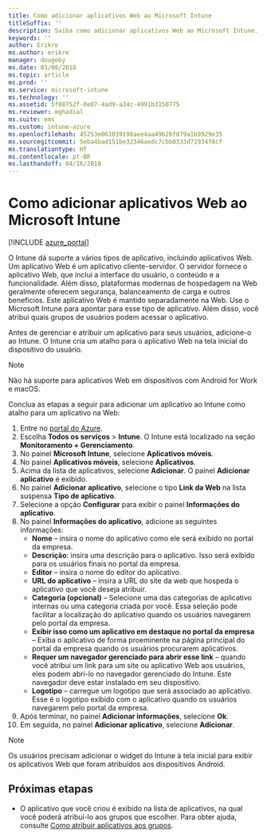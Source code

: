 ```yaml
---
title: Como adicionar aplicativos Web ao Microsoft Intune
titleSuffix: ''
description: Saiba como adicionar aplicativos Web ao Microsoft Intune.
keywords: ''
author: Erikre
ms.author: erikre
manager: dougeby
ms.date: 03/08/2018
ms.topic: article
ms.prod: ''
ms.service: microsoft-intune
ms.technology: ''
ms.assetid: 5f08752f-0e87-4ad9-a34c-4991b3150775
ms.reviewer: mghadial
ms.suite: ems
ms.custom: intune-azure
ms.openlocfilehash: 45253e061039198aee4aa49b2bf879a1b9929e35
ms.sourcegitcommit: 5eba4bad151be32346aedc7cbb0333d71934f8cf
ms.translationtype: HT
ms.contentlocale: pt-BR
ms.lasthandoff: 04/16/2018
---
```

# <a name="how-to-add-web-apps-to-microsoft-intune"></a>Como adicionar aplicativos Web ao Microsoft Intune

[!INCLUDE [azure_portal](./includes/azure_portal.md)]

O Intune dá suporte a vários tipos de aplicativo, incluindo aplicativos Web. Um aplicativo Web é um aplicativo cliente-servidor. O servidor fornece o aplicativo Web, que inclui a interface do usuário, o conteúdo e a funcionalidade. Além disso, plataformas modernas de hospedagem na Web geralmente oferecem segurança, balanceamento de carga e outros benefícios. Este aplicativo Web é mantido separadamente na Web. Use o Microsoft Intune para apontar para esse tipo de aplicativo. Além disso, você atribui quais grupos de usuários podem acessar o aplicativo. 

Antes de gerenciar e atribuir um aplicativo para seus usuários, adicione-o ao Intune. O Intune cria um atalho para o aplicativo Web na tela inicial do dispositivo do usuário.

> [!Note]
> Não há suporte para aplicativos Web em dispositivos com Android for Work e macOS.

Conclua as etapas a seguir para adicionar um aplicativo ao Intune como atalho para um aplicativo na Web:

1. Entre no [portal do Azure](https://portal.azure.com).
2. Escolha **Todos os serviços** > **Intune**. O Intune está localizado na seção **Monitoramento + Gerenciamento**.
3. No painel **Microsoft Intune**, selecione **Aplicativos móveis**.
4. No painel **Aplicativos móveis**, selecione **Aplicativos**.
5. Acima da lista de aplicativos, selecione **Adicionar**. O painel **Adicionar aplicativo** é exibido.
6. No painel **Adicionar aplicativo**, selecione o tipo **Link da Web** na lista suspensa **Tipo de aplicativo**.
7. Selecione a opção **Configurar** para exibir o painel **Informações do aplicativo**.
8. No painel **Informações do aplicativo**, adicione as seguintes informações:
    - **Nome** – insira o nome do aplicativo como ele será exibido no portal da empresa.
    - **Descrição**: insira uma descrição para o aplicativo. Isso será exibido para os usuários finais no portal da empresa.
    - **Editor** – insira o nome do editor do aplicativo.
    - **URL do aplicativo** – insira a URL do site da web que hospeda o aplicativo que você deseja atribuir.
    - **Categoria (opcional)** – Selecione uma das categorias de aplicativo internas ou uma categoria criada por você. Essa seleção pode facilitar a localização do aplicativo quando os usuários navegarem pelo portal da empresa.
    - **Exibir isso como um aplicativo em destaque no portal da empresa** – Exiba o aplicativo de forma proeminente na página principal do portal da empresa quando os usuários procurarem aplicativos.
    - **Requer um navegador gerenciado para abrir esse link** – quando você atribui um link para um site ou aplicativo Web aos usuários, eles podem abri-lo no navegador gerenciado do Intune. Este navegador deve estar instalado em seu dispositivo.
    - **Logotipo** – carregue um logotipo que será associado ao aplicativo. Esse é o logotipo exibido com o aplicativo quando os usuários navegarem pelo portal da empresa.
9. Após terminar, no painel **Adicionar informações**, selecione **Ok**.
10. Em seguida, no painel **Adicionar aplicativo**, selecione **Adicionar**.

> [!Note]
> Os usuários precisam adicionar o widget do Intune à tela inicial para exibir os aplicativos Web que foram atribuídos aos dispositivos Android.

## <a name="next-steps"></a>Próximas etapas

- O aplicativo que você criou é exibido na lista de aplicativos, na qual você poderá atribuí-lo aos grupos que escolher. Para obter ajuda, consulte [Como atribuir aplicativos aos grupos](apps-deploy.md).